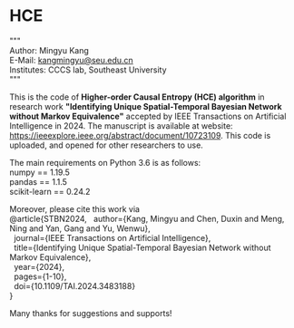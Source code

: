# HCE
"""  
Author: Mingyu Kang   
E-Mail: kangmingyu@seu.edu.cn   
Institutes: CCCS lab, Southeast University   
"""   

This is the code of **Higher-order Causal Entropy (HCE) algorithm** in research work **"Identifying Unique Spatial-Temporal Bayesian Network without Markov Equivalence"** accepted by IEEE Transactions on Artificial Intelligence in 2024. The manuscript is available at website: https://ieeexplore.ieee.org/abstract/document/10723109. This code is uploaded, and opened for other researchers to use.

The main requirements on Python 3.6 is as follows:   
numpy == 1.19.5   
pandas == 1.1.5   
scikit-learn == 0.24.2   

Moreover, please cite this work via  
@article{STBN2024, 
&nbsp;&nbsp;author={Kang, Mingyu and Chen, Duxin and Meng, Ning and Yan, Gang and Yu, Wenwu},  
&nbsp;&nbsp;journal={IEEE Transactions on Artificial Intelligence},    
&nbsp;&nbsp;title={Identifying Unique Spatial-Temporal Bayesian Network without Markov Equivalence},    
&nbsp;&nbsp;year={2024},   
&nbsp;&nbsp;pages={1-10},   
&nbsp;&nbsp;doi={10.1109/TAI.2024.3483188}   
}

Many thanks for suggestions and supports!
